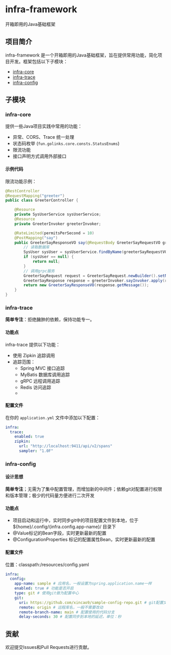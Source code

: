 # infra-framework

开箱即用的Java基础框架

## 项目简介

infra-framework 是一个开箱即用的Java基础框架，旨在提供常用功能，简化项目开发。框架包括以下子模块：

- [infra-core](#infra-core)
- [infra-trace](#infra-trace)
- [infra-config](#infra-config)

## 子模块

### infra-core

提供一些Java项目实践中常用的功能：

- 异常、CORS、Trace 统一处理
- 状态码枚举 (`fun.golinks.core.consts.StatusEnums`)
- 限流功能
- 接口声明方式调用外部接口

#### 示例代码

限流功能示例：

```java
@RestController
@RequestMapping("greeter")
public class GreeterController {

    @Resource
    private SysUserService sysUserService;
    @Resource
    private GreeterInvoker greeterInvoker;

    @RateLimited(permitsPerSecond = 10)
    @PostMapping("say")
    public GreeterSayResponseVO say(@RequestBody GreeterSayRequestVO greeterSayRequestVO) throws Throwable {
        // 读取数据库
        SysUser sysUser = sysUserService.findByName(greeterSayRequestVO.getName());
        if (sysUser == null) {
            return null;
        }
        // 调用grpc服务
        GreeterSayRequest request = GreeterSayRequest.newBuilder().setName(sysUser.getEmail()).build();
        GreeterSayResponse response = greeterInvoker.sayInvoker.apply(request);
        return new GreeterSayResponseVO(response.getMessage());
    }
}
```
### infra-trace

**简单专注**：拒绝臃肿的依赖，保持功能专一。

#### 功能点

infra-trace 提供以下功能：

* 使用 Zipkin 追踪调用
* 追踪范围：
    * Spring MVC 接口追踪
    * MyBatis 数据库调用追踪
    * gRPC 远程调用追踪
    * Redis 访问追踪
    * 
#### 配置文件

在你的 `application.yml` 文件中添加以下配置：

```yaml
infra:
  trace:
    enabled: true
    zipkin:
      url: "http://localhost:9411/api/v2/spans"
      sampler: "1.0F"
```

### infra-config

#### 设计思想

**简单专注**；无需为了集中配置管理，而增加新的中间件；依赖git对配置进行权限和版本管理；极少的代码量方便进行二次开发

#### 功能点

* 项目启动和运行中，实时同步git中的项目配置文件到本地，位于 ${home}/.config/{infra.config.app-name}/ 目录下
* @Value标记的Bean字段，实时更新最新的配置
* @ConfigurationProperties 标记的配置属性Bean，实时更新最新的配置

#### 配置文件

位置：classpath:/resources/config.yaml

```yaml
infra:
  config:
    app-name: sample # 应用名，一般设置为spring.application.name一样
    enabled: true # 功能是否开启
    type: git # 使用git做为配置中心
    git:
      uri: https://github.com/xincao9/sample-config-repo.git # git配置文件仓库
      remote: origin # 远程库名，一般不需要改动
      remote-branch-name: main # 配置使用的代码分支
      delay-seconds: 30 # 配置同步到本地的延迟，单位：秒
```

## 贡献

欢迎提交Issues和Pull Requests进行贡献。
